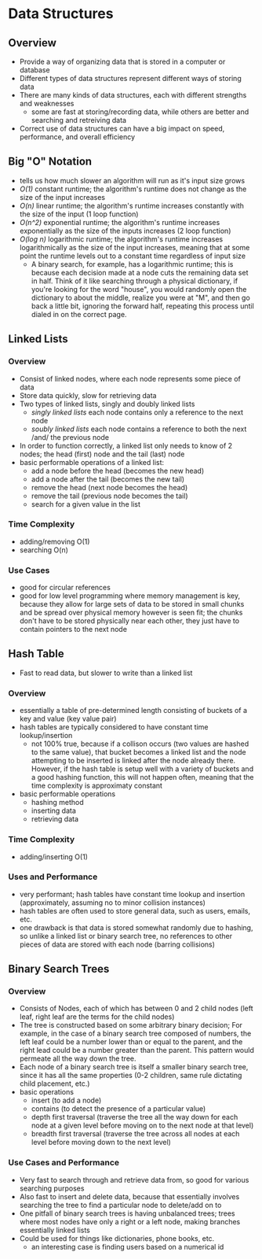 # Data Structures

## Overview
- Provide a way of organizing data that is stored in a computer or database
- Different types of data structures represent different ways of storing data
- There are many kinds of data structures, each with different strengths and weaknesses
	- some are fast at storing/recording data, while others are better and searching and retreiving data
- Correct use of data structures can have a big impact on speed, performance, and overall efficiency



## Big "O" Notation
- tells us how much slower an algorithm will run as it's input size grows
- *O(1)* constant runtime; the algorithm's runtime does not change as the size of the input increases
- *O(n)* linear runtime; the algorithm's runtime increases constantly with the size of the input (1 loop function)
- *O(n^2)* exponential runtime; the algorithm's runtime increases exponentially as the size of the inputs increases (2 loop function)
- *O(log n)* logarithmic runtime; the algorithm's runtime increases logarithmically as the size of the input increases, meaning that at some point the runtime levels out to a constant time regardless of input size
	- A binary search, for example, has a logarithmic runtime; this is because each decision made at a node cuts the remaining data set in half. Think of it like searching through a physical dictionary, if you're looking for the word "house", you would randomly open the dictionary to about the middle, realize you were at "M", and then go back a little bit, ignoring the forward half, repeating this process until dialed in on the correct page.



## Linked Lists

### Overview
- Consist of linked nodes, where each node represents some piece of data
- Store data quickly, slow for retrieving data
- Two types of linked lists, singly and doubly linked lists
	- *singly linked lists* each node contains only a reference to the next node
	- *soubly linked lists* each node contains a reference to both the next /and/ the previous node
- In order to function correctly, a linked list only needs to know of 2 nodes; the head (first) node and the tail (last) node
- basic performable operations of a linked list:
	- add a node before the head (becomes the new head)
	- add a node after the tail (becomes the new tail)
	- remove the head (next node becomes the head)
	- remove the tail (previous node becomes the tail)
	- search for a given value in the list

### Time Complexity
- adding/removing O(1)
- searching O(n)

### Use Cases
- good for circular references
- good for low level programming where memory management is key, because they allow for large sets of data to be stored in small chunks and be spread over physical memory however is seen fit; the chunks don't have to be stored physically near each other, they just have to contain pointers to the next node



## Hash Table
- Fast to read data, but slower to write than a linked list

### Overview
- essentially a table of pre-determined length consisting of buckets of a key and value (key value pair)
- hash tables are typically considered to have constant time lookup/insertion
	- not 100% true, because if a collison occurs (two values are hashed to the same value), that bucket becomes a linked list and the node attempting to be inserted is linked after the node already there. However, if the hash table is setup well with a variety of buckets and a good hashing function, this will not happen often, meaning that the time complexity is approximaty constant
- basic performable operations
	- hashing method
	- inserting data
	- retrieving data

### Time Complexity
- adding/inserting O(1)

### Uses and Performance
- very performant; hash tables have constant time lookup and insertion (approximately, assuming no to minor collision instances)
- hash tables are often used to store general data, such as users, emails, etc.
- one drawback is that data is stored somewhat randomly due to hashing, so unlike a linked list or binary search tree, no references to other pieces of data are stored with each node (barring collisions)




## Binary Search Trees

### Overview
- Consists of Nodes, each of which has between 0 and 2 child nodes (left leaf, right leaf are the terms for the child nodes)
- The tree is constructed based on some arbitrary binary decision; For example, in the case of a binary search tree composed of numbers, the left leaf could be a number lower than or equal to the parent, and the right lead could be a number greater than the parent. This pattern would permeate all the way down the tree.
- Each node of a binary search tree is itself a smaller binary search tree, since it has all the same properties (0-2 children, same rule dictating child placement, etc.)
- basic operations
	- insert (to add a node)
	- contains (to detect the presence of a particular value)
	- depth first traversal (traverse the tree all the way down for each node at a given level before moving on to the next node at that level)
	- breadth first traversal  (traverse the tree across all nodes at each level before moving down to the next level)

### Use Cases and Performance
- Very fast to search through and retrieve data from, so good for various searching purposes
- Also fast to insert and delete data, because that essentially involves searching the tree to find a particular node to delete/add on to
- One pitfall of binary search trees is having unbalanced trees; trees where most nodes have only a right or a left node, making branches essentially linked lists
- Could be used for things like dictionaries, phone books, etc.
	- an interesting case is finding users based on a numerical id
















